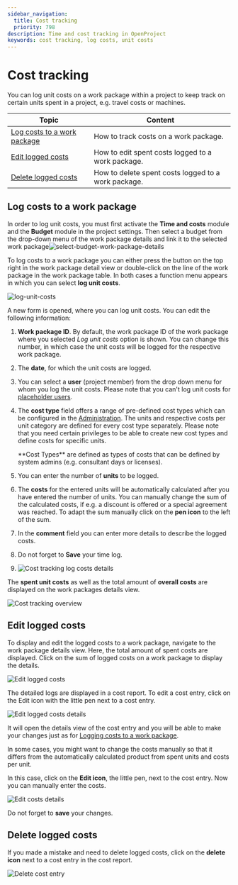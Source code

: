 ```yaml
---
sidebar_navigation:
  title: Cost tracking
  priority: 798
description: Time and cost tracking in OpenProject
keywords: cost tracking, log costs, unit costs
---
```


# Cost tracking

You can log unit costs on a work package within a project to keep track on certain units spent in a project, e.g. travel costs or machines.

| Topic                                                       | Content                                             |
| ----------------------------------------------------------- | --------------------------------------------------- |
| [Log costs to a work package](#log-costs-to-a-work-package) | How to track costs on a work package.               |
| [Edit logged costs](#edit-logged-costs)                     | How to edit spent costs logged to a work package.   |
| [Delete logged costs](#delete-logged-costs)                 | How to delete spent costs logged to a work package. |

## Log costs to a work package

In order to log unit costs, you must first activate the **Time and costs** module and the **Budget** module in the project settings. Then select a budget from the drop-down menu of the work package details and link it to the selected work package![select-budget-work-package-details](select-budget-work-package-details.png)

To log costs to a work package you can either press the button on the top right in the work package detail view or double-click on the line of the work package in the work package table. In both cases a function menu appears in which you can select **log unit costs**.

![log-unit-costs](log-unit-costs.png)

A new form is opened, where you can log unit costs. You can edit the following information:

1. **Work package ID**. By default, the work package ID of the work package where you selected *Log unit costs* option is shown. You can change this number, in which case the unit costs will be logged for the respective work package.

2. The **date**, for which the unit costs are logged.

3. You can select a **user** (project member) from the drop down menu for whom you log the unit costs.
   Please note that you can't log unit costs for [placeholder users](../../../system-admin-guide/users-permissions/placeholder-users).

4. The **cost type** field offers a range of pre-defined cost types which can be configured in the [Administration](../../../system-admin-guide/time-and-costs). The units and respective costs per unit category are defined for every cost type separately. Please note that you need certain privileges to be able to  create new cost types and define costs for specific units.

   <div class="glossary">
   **Cost Types** are defined as types of costs that can be defined by system admins (e.g. consultant days or licenses).
   </div>

5. You can enter the number of **units** to be logged.

6. The **costs** for the entered units will be automatically calculated  after you have entered the number of units. You can manually change the sum of the calculated costs, if e.g. a discount is offered or a special agreement was reached. To adapt the sum manually click on the **pen icon** to the left of the sum.

7. In the **comment** field you can enter more details to describe the logged costs.

8. Do not forget to **Save** your time log.

9. ![Cost tracking log costs details](Cost-tracking-log-costs-details.png)

The **spent unit costs** as well as the total amount of **overall costs** are displayed on the work packages details view.

![Cost tracking overview](Cost-tracking-overview.png)

## Edit logged costs

To display and edit the logged costs to a work package, navigate to the work package details view. Here, the total amount of spent costs are displayed. Click on the sum of logged costs on a work package to display the details.

![Edit logged costs](Edit-logged-costs.png)

The detailed logs are displayed in a cost report. To edit a cost entry, click on the Edit icon with the little pen next to a cost entry.

![Edit logged costs details](Edit-logged-costs-details.png)

It will open the details view of the cost entry and you will be able to make your changes just as for [Logging costs to a work package](#log-costs-to-a-work-package).

In some cases, you might want to change the costs manually so that it differs from the automatically calculated product from spent units and costs per unit.

In this case, click on the **Edit icon**, the little pen, next to the cost entry. Now you can manually enter the costs.

![Edit costs details](Edit-costs-details.png)

Do not forget to **save** your changes.

## Delete logged costs

If you made a mistake and need to delete logged costs, click on the **delete icon** next to a cost entry in the cost report.

![Delete cost entry](Delete-cost-entry.png)
